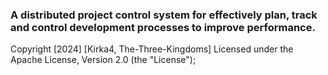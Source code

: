 ### A distributed project control system for effectively plan, track and control development processes to improve performance.
Copyright [2024] [Kirka4, 
The-Three-Kingdoms] Licensed under the Apache License, Version 2.0 (the "License");
